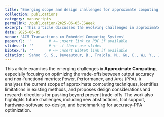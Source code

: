 ```yaml
---
title: "Emerging scope and design challenges for approximate computing: optimizing accuracy-PPA trade-offs and beyond"
collection: publications
category: manuscripts
permalink: /publication/2025-06-05-ESWeek
excerpt: 'This article discusses the evolving challenges in approximate computing, focusing on optimizing trade-offs among accuracy, power, performance, and area (PPA), and outlines future directions beyond current limitations.'
date: 2025-06-05
venue: 'ACM Transactions on Embedded Computing Systems'
paperurl: ''        # <– insert link to PDF if available
slidesurl: ''       # <– if there are slides
bibtexurl: ''       # <– insert BibTeX link if available
citation: 'Sahoo, S. S., Deveautour, B., Traiola, M., Gu, C., Wu, Y., Japa, A., Ullah, S. & Kumar, A. (2025). “Emerging scope and design challenges for approximate computing: optimizing accuracy-PPA trade-offs and beyond.” <i>ACM Transactions on Embedded Computing Systems</i>. (Accepted 5 June 2025).'
---
```


This article examines the emerging challenges in **Approximate Computing**, especially focusing on optimizing the trade-offs between output accuracy and non-functional metrics: Power, Performance, and Area (PPA). It analyses the current scope of approximate computing techniques, identifies limitations in existing methods, and proposes design considerations and research directions for pushing beyond present trade-offs. The work also highlights future challenges, including new abstractions, tool support, hardware-software co-design, and benchmarking for accuracy-PPA optimization.
